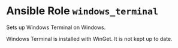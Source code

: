 # Ansible Role `windows_terminal`

Sets up Windows Terminal on Windows.

Windows Terminal is installed with WinGet. It is not kept up to date.
